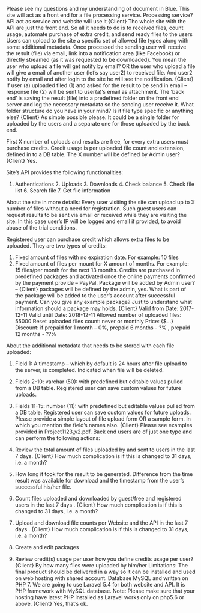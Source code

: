 Please see my questions and my understanding of document in Blue. 
This site will act as a front end for a file processing service. 
Processing service? API act as service and website will use it 
{Client} Tho whole site with the API are just the front end. So all it needs to do is to received files, count usage, automate purchase of extra credit, and send ready files to the users
Users can upload to the site a specific set of allowed file types along with some additional metadata. Once processed the sending user will receive the result (file) via email, link into a notification area (like Facebook) or directly streamed (as it was requested to be downloaded). 
You mean the user who upload a file will get notify by email? OR the user who upload a file will give a email of another user (let’s say user2) to received file. And user2 notify by email and after login to the site he will see the notification.
{Client} If user (a) uploaded filed (1) and asked for the result to be send in email – response file (2) will be sent to user(a)’s email as attachment.
The ‘back end’ is saving the result (file) into a predefined folder on the front end server and log the necessary metadata so the sending user receive it. 
What folder structure do you have in your mind?
Is it file type specific or anything else?
{Client} As simple possible please. It could be a single folder for uploaded by the users and a separate one for those uploaded by the back end. 

First X number of uploads and results are free, for every extra users must purchase credits. Credit usage is per uploaded file count and extension, defined in to a DB table. 
The X number will be defined by Admin user?
{Client} Yes.
 
Site’s API provides the following functionalities: 
1. Authentications 2. Uploads 3. Downloads 4. Check balance 5. Check file list 6. Search file 7. Get file information 
 
About the site in more details: 
Every user visiting the site can upload up to X number of files without a need for registration. Such guest users can request results to be sent via email or received while they are visiting the site. In this case user’s IP will be logged and email if provided, to avoid abuse of the trial conditions. 
 
Registered user can purchase credit which allows extra files to be uploaded. They are two types of credits: 
1. Fixed amount of files with no expiration date. For example: 10 files
 2. Fixed amount of files per mount for X amount of months. For example: 15 files/per month for the next 13 months. 
Credits are purchased in predefined packages and activated once the online payments confirmed by the payment provide – PayPal. 
Package will be added by Admin user? – {Client} packages will be defined by the admin, yes. What is part of the package will be added to the user’s account after successful payment.
Can you give any example package? Just to understand what information should a package may holds.
{Client}
Valid from Date:  2017-12-11
Valid until Date: 2018-12-11
Allowed number of uploaded files: 55000
Reset uploaded files count:  never or monthly
Price: {$...}
Discount: if prepaid for 1 month – 0%, prepaid 6 months - ?% , prepaid 12 months - ??% 


About the additional metadata that needs to be stored with each file uploaded: 
1. Field 1: A timestamp – which by default is 24 hours after file upload to the server, is completed. Indicated when file will be deleted. 
2. Fields 2-10: varchar (50): with predefined but editable values pulled from a DB table. Registered user can save custom values for future uploads. 
3. Fields 11-15: number (11): with predefined but editable values pulled from a DB table. Registered user can save custom values for future uploads. 
Please provide a simple layout of file upload form OR a sample form. In which you mention the field’s names also.
{Client} Please see examples provided in Project1123_v2.pdf.
Back end users are of just one type and can perform the following actions: 
1. Review the total amount of files uploaded by and sent to users in the last 7 days.  {Client} How much complication is if this is changed to 31 days, i.e. a month?
2. How long it took for the result to be generated. Difference from the time result was available for download and the timestamp from the user’s successful his/her file. 
3. Count files uploaded and downloaded by guest/free and registered users in the last 7 days .  {Client} How much complication is if this is changed to 31 days, i.e. a month?

4. Upload and download file counts per Website and the API in the last 7 days .  {Client} How much complication is if this is changed to 31 days, i.e. a month?

5. Create and edit packages
 6. Review credit(s) usage per user 
how you define credits usage per user? 
{Client} By how many files were uploaded by him/her
Limitations: 
The final product should be delivered in a way so it can be installed and used on web hosting with shared account. Database MySQL and written on PHP 7.
We are going to use Laravel 5.4 for both website and API. It is PHP framework with MySQL database. 
Note: Please make sure that your hosting have latest PHP installed as Laravel works only on php5.6 or above.
{Client} Yes, that’s ok.
